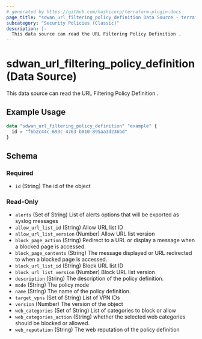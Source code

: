 ```yaml
---
# generated by https://github.com/hashicorp/terraform-plugin-docs
page_title: "sdwan_url_filtering_policy_definition Data Source - terraform-provider-sdwan"
subcategory: "Security Policies (Classic)"
description: |-
  This data source can read the URL Filtering Policy Definition .
---
```


# sdwan_url_filtering_policy_definition (Data Source)

This data source can read the URL Filtering Policy Definition .

## Example Usage

```terraform
data "sdwan_url_filtering_policy_definition" "example" {
  id = "f6b2c44c-693c-4763-b010-895aa3d236bd"
}
```

<!-- schema generated by tfplugindocs -->
## Schema

### Required

- `id` (String) The id of the object

### Read-Only

- `alerts` (Set of String) List of alerts options that will be exported as syslog messages
- `allow_url_list_id` (String) Allow URL list ID
- `allow_url_list_version` (Number) Allow URL list version
- `block_page_action` (String) Redirect to a URL or display a message when a blocked page is accessed.
- `block_page_contents` (String) The message displayed or URL redirected to when a blocked page is accessed.
- `block_url_list_id` (String) Block URL list ID
- `block_url_list_version` (Number) Block URL list version
- `description` (String) The description of the policy definition.
- `mode` (String) The policy mode
- `name` (String) The name of the policy definition.
- `target_vpns` (Set of String) List of VPN IDs
- `version` (Number) The version of the object
- `web_categories` (Set of String) List of categories to block or allow
- `web_categories_action` (String) whether the selected web categories should be blocked or allowed.
- `web_reputation` (String) The web reputation of the policy definition
